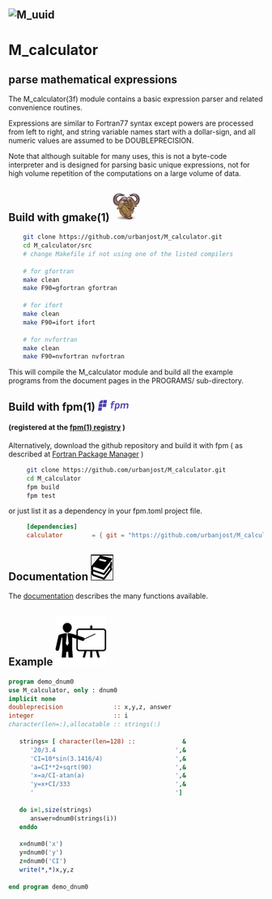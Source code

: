 ## ![M_uuid](docs/images/calc_small.ico)
# M_calculator

## parse mathematical expressions

   The M_calculator(3f) module contains a basic expression parser and
   related convenience routines.
   
   Expressions are similar to Fortran77 syntax except powers are processed
   from left to right, and string variable names start with a dollar-sign,
   and all numeric values are assumed to be DOUBLEPRECISION.
   
   Note that although suitable for many uses, this is not a byte-code
   interpreter and is designed for parsing basic unique expressions, not
   for high volume repetition of the computations on a large volume of data.

## Build with gmake(1) ![gmake](docs/images/gnu.gif)
```bash
    git clone https://github.com/urbanjost/M_calculator.git
    cd M_calculator/src
    # change Makefile if not using one of the listed compilers
     
    # for gfortran
    make clean
    make F90=gfortran gfortran
     
    # for ifort
    make clean
    make F90=ifort ifort

    # for nvfortran
    make clean
    make F90=nvfortran nvfortran
```
   This will compile the M_calculator module and build all the example
   programs from the document pages in the PROGRAMS/ sub-directory.
   


## Build with  fpm(1) ![fpm](docs/images/fpm_logo.gif)
   #### (registered at the [fpm(1) registry](https://github.com/fortran-lang/fpm-registry) )
   
   Alternatively, download the github repository and build it with 
   fpm ( as described at [Fortran Package Manager](https://github.com/fortran-lang/fpm) )

```bash
     git clone https://github.com/urbanjost/M_calculator.git
     cd M_calculator
     fpm build
     fpm test
```

   or just list it as a dependency in your fpm.toml project file.

```toml
     [dependencies]
     calculator        = { git = "https://github.com/urbanjost/M_calculator.git" }
```

## Documentation   ![docs](docs/images/docs.gif)

   The [documentation](md/M_calculator.3.md) describes the many functions available.

## Example ![example](docs/images/demo.gif)
```fortran
program demo_dnum0
use M_calculator, only : dnum0
implicit none
doubleprecision              :: x,y,z, answer
integer                      :: i
character(len=:),allocatable :: strings(:)
  
   strings= [ character(len=128) ::             &
      '20/3.4                                 ',&
      'CI=10*sin(3.1416/4)                    ',&
      'a=CI**2+sqrt(90)                       ',&
      'x=a/CI-atan(a)                         ',&
      'y=x+CI/333                             ',&
      '                                       ']

   do i=1,size(strings)
      answer=dnum0(strings(i))
   enddo

   x=dnum0('x')
   y=dnum0('y')
   z=dnum0('CI')
   write(*,*)x,y,z
  
end program demo_dnum0
```
